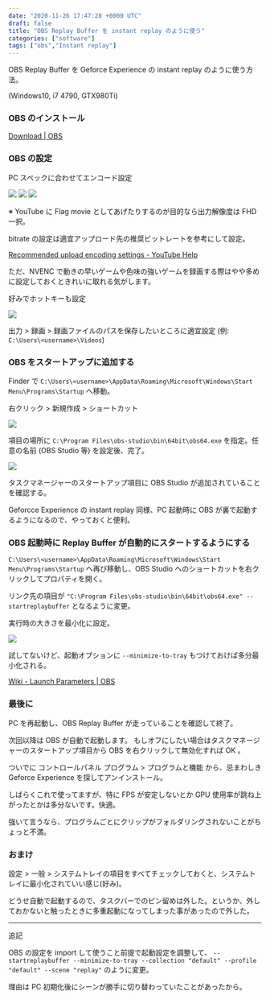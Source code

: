 ```yaml
---
date: "2020-11-26 17:47:28 +0000 UTC"
draft: false
title: "OBS Replay Buffer を instant replay のように使う"
categories: ["software"]
tags: ["obs","Instant replay"]
---
```


OBS Replay Buffer を Geforce Experience の instant replay のように使う方法。

(Windows10, i7 4790, GTX980Ti)

### OBS のインストール

[Download | OBS](https://obsproject.com/download)

### OBS の設定

PC スペックに合わせてエンコード設定

![](image1.png)
![](image2.png)
![](image3.png)

※ YouTube に Flag movie としてあげたりするのが目的なら出力解像度は FHD 一択。

bitrate の設定は適宜アップロード先の推奨ビットレートを参考にして設定。

[Recommended upload encoding settings - YouTube Help](https://support.google.com/youtube/answer/1722171?hl=en)

ただ、NVENC で動きの早いゲームや色味の強いゲームを録画する際はやや多めに設定しておくときれいに取れる気がします。

好みでホットキーも設定

![](image4.png)

出力 > 録画 > 録画ファイルのパスを保存したいところに適宜設定 (例: `C:\Users\<username>\Videos`)

### OBS をスタートアップに追加する

Finder で `C:\Users\<username>\AppData\Roaming\Microsoft\Windows\Start Menu\Programs\Startup` へ移動。

右クリック > 新規作成 > ショートカット

![](image5.png)

項目の場所に `C:\Program Files\obs-studio\bin\64bit\obs64.exe` を指定。任意の名前 (OBS Studio 等) を設定後、完了。

![](image6.png)

タスクマネージャーのスタートアップ項目に OBS Studio が追加されていることを確認する。

Geforcce Experience の instant replay 同様、PC 起動時に OBS が裏で起動するようになるので、やっておくと便利。

### OBS 起動時に Replay Buffer が自動的にスタートするようにする

`C:\Users\<username>\AppData\Roaming\Microsoft\Windows\Start Menu\Programs\Startup` へ再び移動し、OBS Studio へのショートカットを右クリックしてプロパティを開く。

リンク先の項目が `"C:\Program Files\obs-studio\bin\64bit\obs64.exe" --startreplaybuffer` となるように変更。

実行時の大きさを最小化に設定。

![](image7.png)

試してないけど、起動オプションに `--minimize-to-tray` もつけておけば多分最小化される。

[Wiki - Launch Parameters | OBS](https://obsproject.com/wiki/Launch-Parameters)

### 最後に

PC を再起動し、OBS Replay Buffer が走っていることを確認して終了。

次回以降は OBS が自動で起動します。 もしオフにしたい場合はタスクマネージャーのスタートアップ項目から OBS を右クリックして無効化すれば OK 。

ついでに コントロールパネル プログラム > プログラムと機能 から、忌まわしき Geforce Experience を探してアンインストール。

しばらくこれで使ってますが、特に FPS が安定しないとか GPU 使用率が跳ね上がったとかは多分ないです。快適。

強いて言うなら、プログラムごとにクリップがフォルダリングされないことがちょっと不満。

### おまけ

設定 > 一般 > システムトレイの項目をすべてチェックしておくと、システムトレイに最小化されていい感じ(好み)。

どうせ自動で起動するので、タスクバーでのピン留めは外した。というか、外しておかないと触ったときに多重起動になってしまった事があったので外した。

---

追記

OBS の設定を import して使うこと前提で起動設定を調整して、 `--startreplaybuffer --minimize-to-tray --collection "default" --profile "default" --scene "replay"` のように変更。

理由は PC 初期化後にシーンが勝手に切り替わっていたことがあったから。
